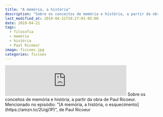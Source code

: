 ```yaml
---
title: "A memória, a história"
description: "Sobre os conceitos de memória e história, a partir da obra de Paul Ricoeur."
last_modified_at: 2019-04-21T10:27:01-05:00
date: 2019-04-21
tags: 
  - filosofia
  - memória
  - história
  - Paul Ricoeur
image: ficcoes.jpg
categories: ficcoes
---
```


<iframe src="https://anchor.fm/podcastficcoes/embed/episodes/A-memria--a-histria-e3pt67/a-adi78v" height="102px" width="400px" frameborder="0" scrolling="no"></iframe>
Sobre os conceitos de memória e história, a partir da obra de Paul Ricoeur. Mencionado no episódio: "[A memória, a história, o esquecimento](https://amzn.to/2Uqji1P)", de Paul Ricoeur
